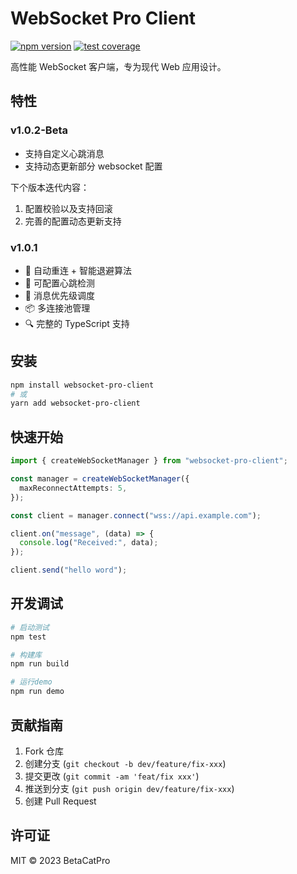 # WebSocket Pro Client

[![npm version](https://img.shields.io/npm/v/websocket-pro-client)](https://www.npmjs.com/package/websocket-pro-client)
[![test coverage](https://img.shields.io/badge/coverage-100%25-success)](https://github.com/BetaCatPro/websocket-pro-client/actions)

高性能 WebSocket 客户端，专为现代 Web 应用设计。

## 特性

### v1.0.2-Beta

- 支持自定义心跳消息
- 支持动态更新部分 websocket 配置

下个版本迭代内容：

1. 配置校验以及支持回滚
2. 完善的配置动态更新支持

### v1.0.1

- 🚀 自动重连 + 智能退避算法
- 💓 可配置心跳检测
- 🎯 消息优先级调度
- 📦 多连接池管理
- 🔍 完整的 TypeScript 支持

## 安装

```bash
npm install websocket-pro-client
# 或
yarn add websocket-pro-client
```

## 快速开始

```typescript
import { createWebSocketManager } from "websocket-pro-client";

const manager = createWebSocketManager({
  maxReconnectAttempts: 5,
});

const client = manager.connect("wss://api.example.com");

client.on("message", (data) => {
  console.log("Received:", data);
});

client.send("hello word");
```

## 开发调试

```bash
# 启动测试
npm test

# 构建库
npm run build

# 运行demo
npm run demo
```

## 贡献指南

1. Fork 仓库
2. 创建分支 (`git checkout -b dev/feature/fix-xxx`)
3. 提交更改 (`git commit -am 'feat/fix xxx'`)
4. 推送到分支 (`git push origin dev/feature/fix-xxx`)
5. 创建 Pull Request

## 许可证

MIT © 2023 BetaCatPro
